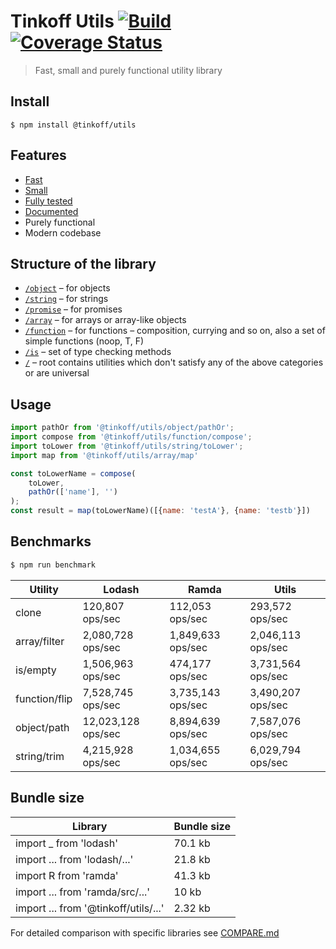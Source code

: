# Tinkoff Utils [![Build](https://travis-ci.org/TinkoffCreditSystems/utils.js.svg?branch=master)](https://travis-ci.org/TinkoffCreditSystems/utils.js) [![Coverage Status](https://coveralls.io/repos/github/TinkoffCreditSystems/utils.js/badge.svg?branch=master&t=CdowK8)](https://coveralls.io/github/TinkoffCreditSystems/utils.js?branch=master)

> Fast, small and purely functional utility library

## Install
```
$ npm install @tinkoff/utils
```

## Features
- [Fast](#benchmarks)
- [Small](#bundle-size)
- [Fully tested](https://coveralls.io/github/TinkoffCreditSystems/utils.js)
- [Documented](https://tinkoffcreditsystems.github.io/utils.js)
- Purely functional
- Modern codebase

## Structure of the library
* [`/object`](./src/object) – for objects
* [`/string`](./src/string) – for strings
* [`/promise`](./src/promise) – for promises
* [`/array`](./src/array) – for arrays or array-like objects
* [`/function`](./src/function) – for functions – composition, currying and so on, also a set of simple functions (noop, T, F)
* [`/is`](./src/is) – set of type checking methods
* [`/`](./src) – root contains utilities which don't satisfy any of the above categories or are universal

## Usage
```js
import pathOr from '@tinkoff/utils/object/pathOr';
import compose from '@tinkoff/utils/function/compose';
import toLower from '@tinkoff/utils/string/toLower';
import map from '@tinkoff/utils/array/map'

const toLowerName = compose(
    toLower,
    pathOr(['name'], '')
);
const result = map(toLowerName)([{name: 'testA'}, {name: 'testb'}])
```

## Benchmarks
```bash
$ npm run benchmark
```

| Utility | Lodash | Ramda | Utils |
| --- | --- | --- | --- |
| clone | 120,807 ops/sec | 112,053 ops/sec | 293,572 ops/sec |
| array/filter | 2,080,728 ops/sec | 1,849,633 ops/sec | 2,046,113 ops/sec |
| is/empty | 1,506,963 ops/sec | 474,177 ops/sec | 3,731,564 ops/sec |
| function/flip | 7,528,745 ops/sec | 3,735,143 ops/sec | 3,490,207 ops/sec |
| object/path | 12,023,128 ops/sec | 8,894,639 ops/sec | 7,587,076 ops/sec |
| string/trim | 4,215,928 ops/sec | 1,034,655 ops/sec | 6,029,794 ops/sec |

## Bundle size
| Library | Bundle size |
| --- | --- |
| import _ from 'lodash' | 70.1 kb |
| import ... from 'lodash/...' | 21.8 kb |
| import R from 'ramda' | 41.3 kb |
| import ... from 'ramda/src/...' | 10 kb |
| import ... from '@tinkoff/utils/...' | 2.32 kb |

For detailed comparison with specific libraries see [COMPARE.md](./COMPARE.md)
